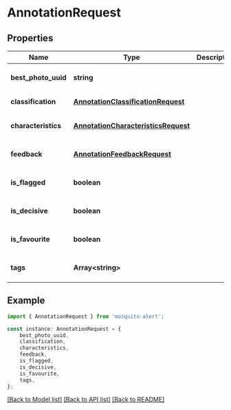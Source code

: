 # AnnotationRequest


## Properties

Name | Type | Description | Notes
------------ | ------------- | ------------- | -------------
**best_photo_uuid** | **string** |  | [optional] [default to undefined]
**classification** | [**AnnotationClassificationRequest**](AnnotationClassificationRequest.md) |  | [default to undefined]
**characteristics** | [**AnnotationCharacteristicsRequest**](AnnotationCharacteristicsRequest.md) |  | [optional] [default to undefined]
**feedback** | [**AnnotationFeedbackRequest**](AnnotationFeedbackRequest.md) |  | [optional] [default to undefined]
**is_flagged** | **boolean** |  | [optional] [default to false]
**is_decisive** | **boolean** |  | [optional] [default to false]
**is_favourite** | **boolean** |  | [optional] [default to false]
**tags** | **Array&lt;string&gt;** |  | [optional] [default to undefined]

## Example

```typescript
import { AnnotationRequest } from 'mosquito-alert';

const instance: AnnotationRequest = {
    best_photo_uuid,
    classification,
    characteristics,
    feedback,
    is_flagged,
    is_decisive,
    is_favourite,
    tags,
};
```

[[Back to Model list]](../README.md#documentation-for-models) [[Back to API list]](../README.md#documentation-for-api-endpoints) [[Back to README]](../README.md)
